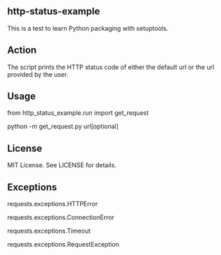 ## http-status-example
This is a test to learn Python packaging with setuptools. 

## Action
The script prints the HTTP status code of either the default url or the url provided by the user.

## Usage
from http_status_example.run import get_request

python -m get_request.py url[optional]

## License
MIT License. See LICENSE for details.

## Exceptions
requests.exceptions.HTTPError

requests.exceptions.ConnectionError

requests.exceptions.Timeout

requests.exceptions.RequestException
